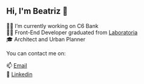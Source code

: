 ## Hi, I'm Beatriz 👋

<p align="left">
  👩‍💻  I’m currently working on C6 Bank <br>
  👩‍🎓 Front-End Developer graduated from <a href="https://www.laboratoria.la/"> Laboratoria </a> <br>
  🎓 Architect and Urban Planner <br>
  
  You can contact me on:
  
  📫 <a href="mailto:biapenalva@gmail.com"> Email </a> <br>
  💼 <a href="https://www.linkedin.com/in/beatrizpenalva/"> Linkedin </a> <br>  
</p>
